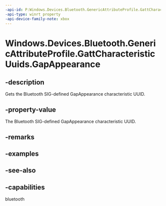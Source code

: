 ```yaml
---
-api-id: P:Windows.Devices.Bluetooth.GenericAttributeProfile.GattCharacteristicUuids.GapAppearance
-api-type: winrt property
-api-device-family-note: xbox
---
```


<!-- Property syntax
public System.Guid GapAppearance { get; }
-->

# Windows.Devices.Bluetooth.GenericAttributeProfile.GattCharacteristicUuids.GapAppearance

## -description
Gets the Bluetooth SIG-defined GapAppearance characteristic UUID.

## -property-value
The Bluetooth SIG-defined GapAppearance characteristic UUID.

## -remarks

## -examples

## -see-also

## -capabilities
bluetooth
